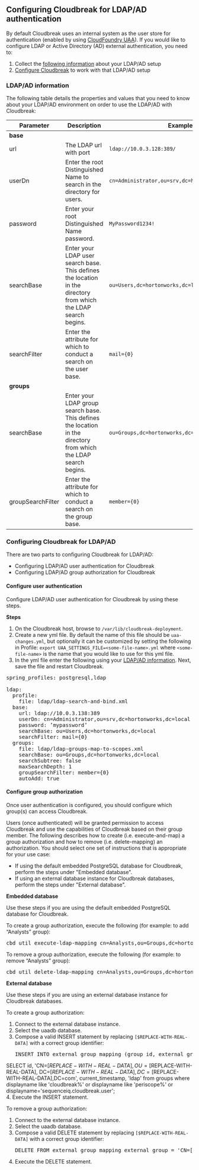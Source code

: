 ## Configuring Cloudbreak for LDAP/AD authentication    

By default Cloudbreak uses an internal system as the user store for authentication (enabled by using [CloudFoundry UAA](https://github.com/cloudfoundry/uaa )). If you would like to configure LDAP or Active Directory (AD) external authentication, you need to:  

1. Collect the [following information](#ldapad-information) about your LDAP/AD setup    
2. [Configure Cloudbreak](#configuring-cloudbreak-for-ldapad) to work with that LDAP/AD setup


### LDAP/AD information 

The following table details the properties and values that you need to know about your LDAP/AD environment on order to use the LDAP/AD with Cloudbreak: 

| Parameter | Description | Example |
|---|---|---|
| **base** |
| url | The LDAP url with port | `ldap://10.0.3.128:389/` | 
| userDn | Enter the root Distinguished Name to search in the directory for users. | `cn=Administrator,ou=srv,dc=hortonworks,dc=local` |
| password | Enter your root Distinguished Name password. |  `MyPassword1234!`|
| searchBase | Enter your LDAP user search base. This defines the location in the directory from which the LDAP search begins. | `ou=Users,dc=hortonworks,dc=local` |
| searchFilter | Enter the attribute for which to conduct a search on the user base. | `mail={0}` |
| **groups** |
| searchBase | Enter your LDAP group search base. This defines the location in the directory from which the LDAP search begins. | `ou=Groups,dc=hortonworks,dc=local` |
| groupSearchFilter| Enter the attribute for which to conduct a search on the group base. | `member={0}` |

### Configuring Cloudbreak for LDAP/AD

There are two parts to configuring Cloudbreak for LDAP/AD:

* Configuring LDAP/AD user authentication for Cloudbreak  
* Configuring LDAP/AD group authorization for Cloudbreak  

#### Configure user authentication

Configure LDAP/AD user authentication for Cloudbreak by using these steps. 

**Steps** 

1. On the Cloudbreak host, browse to `/var/lib/cloudbreak-deployment`.    
2. Create a new yml file. By default the name of this file should be `uaa-changes.yml`, but optionally it can be customized by setting the following in Profile: `export UAA_SETTINGS_FILE=<some-file-name>.yml` where `<some-file-name>` is the name that you would like to use for this yml file.  
3. In the yml file enter the following using your [LDAP/AD information](#ldapad-information). Next, save the file and restart Cloudbreak.  

<pre>spring_profiles: postgresql,ldap

ldap:
  profile:
    file: ldap/ldap-search-and-bind.xml
  base:
    url: ldap://10.0.3.138:389
    userDn: cn=Administrator,ou=srv,dc=hortonworks,dc=local
    password: ’mypassword’
    searchBase: ou=Users,dc=hortonworks,dc=local
    searchFilter: mail={0}
  groups:
    file: ldap/ldap-groups-map-to-scopes.xml
    searchBase: ou=Groups,dc=hortonworks,dc=local
    searchSubtree: false
    maxSearchDepth: 1
    groupSearchFilter: member={0}
    autoAdd: true
</pre>


#### Configure group authorization 

Once user authentication is configured, you should configure which group(s) can access Cloudbreak. 

Users (once authenticated) will be granted permission to access Cloudbreak and use the capabilities of Cloudbreak based on their group member. The following describes how to create (i.e. execute-and-map) a group authorization and how to remove (i.e. delete-mapping) an authorization. You should select one set of instructions that is appropriate for your use case: 

* If using the default embedded PostgreSQL database for Cloudbreak, perform the steps under "Embedded database".  
* If using an external database instance for Cloudbreak databases, perform the steps under "External database".  

**Embedded database**

Use these steps if you are using the default embedded PostgreSQL database for Cloudbreak.

To create a group authorization, execute the following (for example: to add “Analysts” group):
 
<pre>cbd util execute-ldap-mapping cn=Analysts,ou=Groups,dc=hortonworks,dc=local</pre>

To remove a group authorization, execute the following (for example: to remove “Analysts” group):

<pre>cbd util delete-ldap-mapping cn=Analysts,ou=Groups,dc=hortonworks,dc=local</pre>

**External database**

Use these steps if you are using an external database instance for Cloudbreak databases.

To create a group authorization:

1. Connect to the external database instance.  
2. Select the uaadb database.  
3. Compose a valid INSERT statement by replacing `[$REPLACE-WITH-REAL-DATA]` with a correct group identifier:
    <pre>INSERT INTO external_group_mapping (group_id, external_group, added, origin)
SELECT id, 'CN=[$REPLACE-WITH-REAL-DATA],OU=[$REPLACE-WITH-REAL-DATA], DC=[$REPLACE-WITH-REAL-DATA],DC=[$REPLACE-WITH-REAL-DATA],DC=com', current_timestamp, 'ldap' from groups where displayname like 'cloudbreak%' or displayname like 'periscope%' or displayname='sequenceiq.cloudbreak.user';</pre>  
4. Execute the INSERT statement.  

To remove a group authorization:

1. Connect to the external database instance.  
2. Select the uaadb database.  
3. Compose a valid DELETE statement by replacing `[$REPLACE-WITH-REAL-DATA]` with a correct group identifier:
    <pre>DELETE FROM external_group_mapping external_group = 'CN=[$REPLACE-WITH-REAL-DATA],OU=[$REPLACE-WITH-REAL-DATA], DC=[$REPLACE-WITH-REAL-DATA],DC=[$REPLACE-WITH-REAL-DATA],DC=com';</pre>
4. Execute the DELETE statement.  


